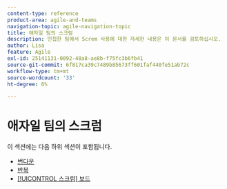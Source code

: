 ```yaml
---
content-type: reference
product-area: agile-and-teams
navigation-topic: agile-navigation-topic
title: 애자일 팀의 스크럼
description: 민첩한 팀에서 Screm 사용에 대한 자세한 내용은 이 문서를 검토하십시오.
author: Lisa
feature: Agile
exl-id: 25141131-0092-48a8-ae8b-f75fc3b6fb41
source-git-commit: 6f817ca39c7489b85673ff601faf440fe51ab72c
workflow-type: tm+mt
source-wordcount: '33'
ht-degree: 6%

---
```


# 애자일 팀의 스크럼

이 섹션에는 다음 하위 섹션이 포함됩니다.

* [번다운](../../agile/use-scrum-in-an-agile-team/burndown/burndown.md)
* [반복](../../agile/use-scrum-in-an-agile-team/iterations/iterations.md)
* [[!UICONTROL 스크럼] 보드](../../agile/use-scrum-in-an-agile-team/scrum-board/scrum-board.md)
